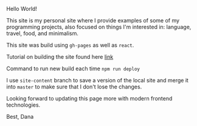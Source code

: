 Hello World!

This site is my personal site where I provide examples of some of my programming projects, also focused on things I'm interested in: language, travel, food, and minimalism. 

This site was build using `gh-pages` as well as `react`. 

Tutorial on building the site found here [link](https://github.com/gitname/react-gh-pages)

Command to run new build each time `npm run deploy`

I use `site-content` branch to save a version of the local site and merge it into `master` to make sure that I don't lose the changes.

Looking forward to updating this page more with modern frontend technologies.

Best,
Dana